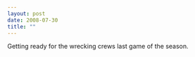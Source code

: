 ```yaml
---
layout: post
date: 2008-07-30
title: ""
---
```

Getting ready for the wrecking crews last game of the season.